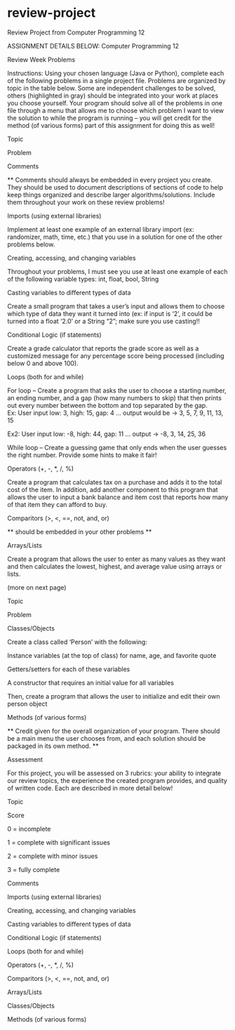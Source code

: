 # review-project
Review Project from Computer Programming 12

ASSIGNMENT DETAILS BELOW: 
 Computer Programming 12 

Review Week Problems 

 

Instructions: Using your chosen language (Java or Python), complete each of the following problems in a single project file. Problems are organized by topic in the table below. Some are independent challenges to be solved, others (highlighted in gray) should be integrated into your work at places you choose yourself. Your program should solve all of the problems in one file through a menu that allows me to choose which problem I want to view the solution to while the program is running – you will get credit for the method (of various forms) part of this assignment for doing this as well! 

Topic 

Problem 

Comments 

** Comments should always be embedded in every project you create. They should be used to document descriptions of sections of code to help keep things organized and describe larger algorithms/solutions. Include them throughout your work on these review problems! 

Imports (using external libraries) 

Implement at least one example of an external library import (ex: randomizer, math, time, etc.) that you use in a solution for one of the other problems below. 

Creating, accessing, and changing variables 

Throughout your problems, I must see you use at least one example of each of the following variable types: int, float, bool, String 

Casting variables to different types of data 

Create a small program that takes a user’s input and allows them to choose which type of data they want it turned into (ex: if input is ‘2’, it could be turned into a float ‘2.0’ or a String “2”; make sure you use casting!! 

Conditional Logic (if statements) 

Create a grade calculator that reports the grade score as well as a customized message for any percentage score being processed (including below 0 and above 100). 

Loops (both for and while) 

For loop – Create a program that asks the user to choose a starting number, an ending number, and a gap (how many numbers to skip) that then prints out every number between the bottom and top separated by the gap.  
Ex: User input low: 3, high: 15, gap: 4 … output would be -> 3, 5, 7, 9, 11, 13, 15 

Ex2: User input low: -8, high: 44, gap: 11 … output -> -8, 3, 14, 25, 36 

While loop – Create a guessing game that only ends when the user guesses the right number. Provide some hints to make it fair! 

Operators (+, -, *, /, %) 

Create a program that calculates tax on a purchase and adds it to the total cost of the item. In addition, add another component to this program that allows the user to input a bank balance and item cost that reports how many of that item they can afford to buy. 

Comparitors (>, <, ==, not, and, or) 

** should be embedded in your other problems ** 

Arrays/Lists 

Create a program that allows the user to enter as many values as they want and then calculates the lowest, highest, and average value using arrays or lists. 

 

 

(more on next page) 

 

Topic 

Problem 

Classes/Objects 

Create a class called ‘Person’ with the following: 

Instance variables (at the top of class) for name, age, and favorite quote 

Getters/setters for each of these variables 

A constructor that requires an initial value for all variables 

Then, create a program that allows the user to initialize and edit their own person object 

Methods (of various forms) 

** Credit given for the overall organization of your program. There should be a main menu the user chooses from, and each solution should be packaged in its own method. **  

 

 

Assessment 

For this project, you will be assessed on 3 rubrics: your ability to integrate our review topics, the experience the created program provides, and quality of written code. Each are described in more detail below! 

 

 

Topic 

Score 

0 = incomplete 

1 = complete with significant issues 

2 = complete with minor issues 

3 = fully complete 

Comments 

 

Imports (using external libraries) 

 

Creating, accessing, and changing variables 

 

Casting variables to different types of data 

 

Conditional Logic (if statements) 

 

Loops (both for and while) 

 

Operators (+, -, *, /, %) 

 

Comparitors (>, <, ==, not, and, or) 

 

Arrays/Lists 

 

Classes/Objects 

 

Methods (of various forms) 

 

 

 

 
